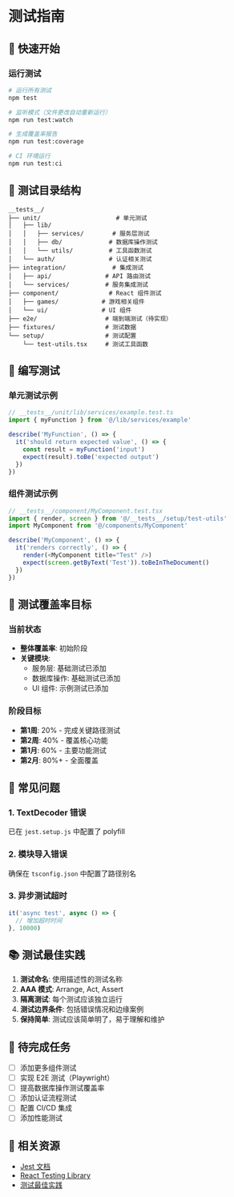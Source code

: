 # 测试指南

## 🚀 快速开始

### 运行测试

```bash
# 运行所有测试
npm test

# 监听模式（文件更改自动重新运行）
npm run test:watch

# 生成覆盖率报告
npm run test:coverage

# CI 环境运行
npm run test:ci
```

## 📁 测试目录结构

```
__tests__/
├── unit/                     # 单元测试
│   ├── lib/
│   │   ├── services/        # 服务层测试
│   │   ├── db/             # 数据库操作测试
│   │   └── utils/          # 工具函数测试
│   └── auth/               # 认证相关测试
├── integration/             # 集成测试
│   ├── api/               # API 路由测试
│   └── services/          # 服务集成测试
├── component/              # React 组件测试
│   ├── games/            # 游戏相关组件
│   └── ui/               # UI 组件
├── e2e/                   # 端到端测试（待实现）
├── fixtures/              # 测试数据
└── setup/                 # 测试配置
    └── test-utils.tsx     # 测试工具函数
```

## 📝 编写测试

### 单元测试示例

```typescript
// __tests__/unit/lib/services/example.test.ts
import { myFunction } from '@/lib/services/example'

describe('MyFunction', () => {
  it('should return expected value', () => {
    const result = myFunction('input')
    expect(result).toBe('expected output')
  })
})
```

### 组件测试示例

```typescript
// __tests__/component/MyComponent.test.tsx
import { render, screen } from '@/__tests__/setup/test-utils'
import MyComponent from '@/components/MyComponent'

describe('MyComponent', () => {
  it('renders correctly', () => {
    render(<MyComponent title="Test" />)
    expect(screen.getByText('Test')).toBeInTheDocument()
  })
})
```

## 🎯 测试覆盖率目标

### 当前状态
- **整体覆盖率**: 初始阶段
- **关键模块**:
  - 服务层: 基础测试已添加
  - 数据库操作: 基础测试已添加
  - UI 组件: 示例测试已添加

### 阶段目标
- **第1周**: 20% - 完成关键路径测试
- **第2周**: 40% - 覆盖核心功能
- **第1月**: 60% - 主要功能测试
- **第2月**: 80%+ - 全面覆盖

## 🔧 常见问题

### 1. TextDecoder 错误
已在 `jest.setup.js` 中配置了 polyfill

### 2. 模块导入错误
确保在 `tsconfig.json` 中配置了路径别名

### 3. 异步测试超时
```typescript
it('async test', async () => {
  // 增加超时时间
}, 10000)
```

## 📚 测试最佳实践

1. **测试命名**: 使用描述性的测试名称
2. **AAA 模式**: Arrange, Act, Assert
3. **隔离测试**: 每个测试应该独立运行
4. **测试边界条件**: 包括错误情况和边缘案例
5. **保持简单**: 测试应该简单明了，易于理解和维护

## 🚧 待完成任务

- [ ] 添加更多组件测试
- [ ] 实现 E2E 测试（Playwright）
- [ ] 提高数据库操作测试覆盖率
- [ ] 添加认证流程测试
- [ ] 配置 CI/CD 集成
- [ ] 添加性能测试

## 🔗 相关资源

- [Jest 文档](https://jestjs.io/)
- [React Testing Library](https://testing-library.com/react)
- [测试最佳实践](https://github.com/goldbergyoni/javascript-testing-best-practices)